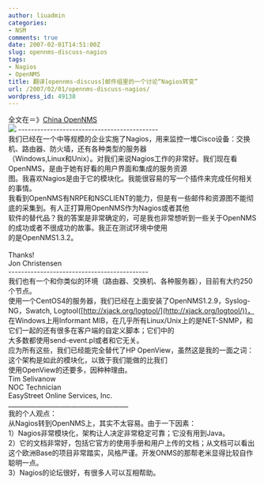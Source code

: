 ```yaml
---
author: liuadmin
categories:
- NSM
comments: true
date: 2007-02-01T14:51:00Z
slug: opennms-discuss-nagios
tags:
- Nagios
- OpenNMS
title: 翻译[opennms-discuss]邮件组里的一个讨论“Nagios转变”
url: /2007/02/01/opennms-discuss-nagios/
wordpress_id: 49138
---
```


全文在＝》[China OpenNMS](http://opennms.blogspot.com/2007/01/opennms.html)<br />[![](http://www.opennms.org/images/thumb/a/a3/Untitled.PNG/800px-Untitled.PNG)](http://www.opennms.org/images/thumb/a/a3/Untitled.PNG/800px-Untitled.PNG) --------------------------------------------<br />我们已经在一个中等规模的企业实施了Nagios，用来监控一堆Cisco设备：交换机、路由器、防火墙，还有各种类型的服务器<br />（Windows,Linux和Unix）。对我们来说Nagios工作的非常好。我们现在看OpenNMS，是由于她有好看的用户界面和集成的服务资源<br />图。我喜欢Nagios是由于它的模块化。我能很容易的写一个插件来完成任何相关的事情。<br />我看到OpenNMS有NRPE和NSCLIENT的能力，但是有一些邮件和资源图不能彻底的采集到。有人正打算用OpenNMS作为Nagios或者其他<br />软件的替代品？我的答案是非常确定的，可是我也非常想听到一些关于OpenNMS的成功或者不很成功的故事。我正在测试环境中使用<br />的是OpenNMS1.3.2。<br /><br />Thanks!<br />Jon Christensen<br />--------------------------------------------<br />我们也有一个和你类似的环境（路由器、交换机、各种服务器），目前有大约250个节点。<br />使用一个CentOS4的服务器，我们已经在上面安装了OpenNMS1.2.9，Syslog-NG，Swatch, Logtool([http://xjack.org/logtool/](http://xjack.org/logtool/))，<br />在Windows上用Informant MIB，在几乎所有Linux/Unix上的是NET-SNMP，和它们一起的还有很多在客户端的自定义脚本；它们中的<br />大多数都使用send-event.pl或者和它无关。<br />应为所有这些，我们已经能完全替代了HP OpenView，虽然这是我的一面之词：这个架构是如此的模块化，以致于我们能做的比我们<br />使用OpenView的还要多，因种种理由。<br />Tim Selivanow<br />NOC Technician<br />EasyStreet Online Services, Inc.<br />______________________________________<br />我的个人观点：<br />从Nagios转到OpenNMS上，其实不太容易。由于一下因素：<br />1）Nagios非常模块化，架构让人决定非常稳定可靠；它没有用到Java。<br />2）它的文档非常好，包括它官方的使用手册和用户上传的文档；从文档可以看出这个欧洲Base的项目非常踏实，风格严谨。开发ONMS的那帮老米显得比较自作聪明一点。<br />3）Nagios的论坛很好，有很多人可以互相帮助。
